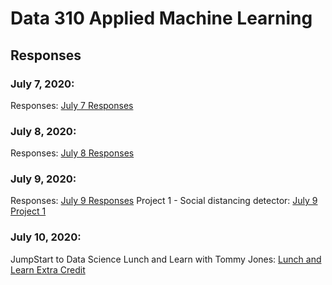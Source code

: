 # Data 310 Applied Machine Learning

## Responses

### **July 7, 2020:**
Responses: [July 7 Responses](https://jlam01.github.io/jlam01-machine-learning/july7)

### **July 8, 2020:**
Responses: [July 8 Responses](https://jlam01.github.io/jlam01-machine-learning/july8)

### **July 9, 2020:**
Responses: [July 9 Responses](https://jlam01.github.io/jlam01-machine-learning/july9)
Project 1 - Social distancing detector: [July 9 Project 1](https://jlam01.github.io/jlam01-machine-learning/socialdistancingdetector)

### **July 10, 2020:**
JumpStart to Data Science Lunch and Learn with Tommy Jones: [Lunch and Learn Extra Credit](https://jlam01.github.io/jlam01-machine-learning/july10)
